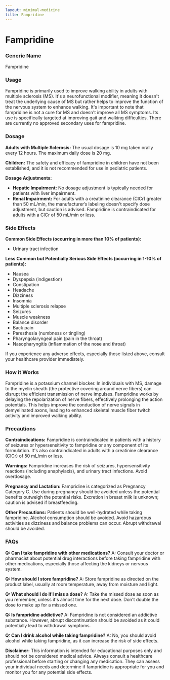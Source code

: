 ```yaml
---
layout: minimal-medicine
title: Fampridine
---
```


# Fampridine
### Generic Name
Fampridine

### Usage
Fampridine is primarily used to improve walking ability in adults with multiple sclerosis (MS).  It's a neurofunctional modifier, meaning it doesn't treat the underlying cause of MS but rather helps to improve the function of the nervous system to enhance walking.  It's important to note that fampridine is not a cure for MS and doesn't improve all MS symptoms.  Its use is specifically targeted at improving gait and walking difficulties.  There are currently no approved secondary uses for fampridine.

### Dosage
**Adults with Multiple Sclerosis:** The usual dosage is 10 mg taken orally every 12 hours. The maximum daily dose is 20 mg.  

**Children:**  The safety and efficacy of fampridine in children have not been established, and it is not recommended for use in pediatric patients.

**Dosage Adjustments:**

* **Hepatic Impairment:** No dosage adjustment is typically needed for patients with liver impairment.
* **Renal Impairment:**  For adults with a creatinine clearance (ClCr) greater than 50 mL/min, the manufacturer’s labeling doesn't specify dose adjustment, but caution is advised. Fampridine is contraindicated for adults with a ClCr of 50 mL/min or less.  

### Side Effects
**Common Side Effects (occurring in more than 10% of patients):**

* Urinary tract infection

**Less Common but Potentially Serious Side Effects (occurring in 1-10% of patients):**

* Nausea
* Dyspepsia (indigestion)
* Constipation
* Headache
* Dizziness
* Insomnia
* Multiple sclerosis relapse
* Seizures
* Muscle weakness
* Balance disorder
* Back pain
* Paresthesia (numbness or tingling)
* Pharyngolaryngeal pain (pain in the throat)
* Nasopharyngitis (inflammation of the nose and throat)


If you experience any adverse effects, especially those listed above,  consult your healthcare provider immediately.

### How it Works
Fampridine is a potassium channel blocker. In individuals with MS, damage to the myelin sheath (the protective covering around nerve fibers) can disrupt the efficient transmission of nerve impulses. Fampridine works by delaying the repolarization of nerve fibers, effectively prolonging the action potentials. This helps improve the conduction of nerve signals in demyelinated axons, leading to enhanced skeletal muscle fiber twitch activity and improved walking ability.

### Precautions
**Contraindications:** Fampridine is contraindicated in patients with a history of seizures or hypersensitivity to fampridine or any component of its formulation. It's also contraindicated in adults with a creatinine clearance (ClCr) of 50 mL/min or less.

**Warnings:** Fampridine increases the risk of seizures, hypersensitivity reactions (including anaphylaxis), and urinary tract infections.  Avoid overdosage.

**Pregnancy and Lactation:** Fampridine is categorized as Pregnancy Category C.  Use during pregnancy should be avoided unless the potential benefits outweigh the potential risks.  Excretion in breast milk is unknown; caution is advised if breastfeeding.

**Other Precautions:**  Patients should be well-hydrated while taking fampridine. Alcohol consumption should be avoided.  Avoid hazardous activities as dizziness and balance problems can occur. Abrupt withdrawal should be avoided.

### FAQs

**Q: Can I take fampridine with other medications?**
A:  Consult your doctor or pharmacist about potential drug interactions before taking fampridine with other medications, especially those affecting the kidneys or nervous system.


**Q: How should I store fampridine?**
A: Store fampridine as directed on the product label, usually at room temperature, away from moisture and light.


**Q: What should I do if I miss a dose?**
A: Take the missed dose as soon as you remember, unless it's almost time for the next dose. Don't double the dose to make up for a missed one.


**Q: Is fampridine addictive?**
A: Fampridine is not considered an addictive substance. However, abrupt discontinuation should be avoided as it could potentially lead to withdrawal symptoms.


**Q: Can I drink alcohol while taking fampridine?**
A: No, you should avoid alcohol while taking fampridine, as it can increase the risk of side effects.


**Disclaimer:** This information is intended for educational purposes only and should not be considered medical advice. Always consult a healthcare professional before starting or changing any medication.  They can assess your individual needs and determine if fampridine is appropriate for you and monitor you for any potential side effects.
